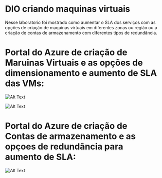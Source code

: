 # DIO criando maquinas virtuais

Nesse laboratorio foi mostrado como aumentar o SLA dos serviços com as opções de criação de maquinas virtuais em diferentes zonas ou região ou a criação de contas de armazenamento com diferentes tipos de redundância.

# Portal do Azure de criação de Maruinas Virtuais e as opções de dimensionamento e aumento de SLA das VMs:

![Alt Text]()

![Alt Text]()

#  Portal do Azure de criação de Contas de armazenamento e as opçoes de redundância para aumento de SLA:

![Alt Text]()
